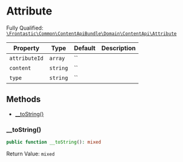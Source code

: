 #  Attribute

Fully Qualified: [`\Frontastic\Common\ContentApiBundle\Domain\ContentApi\Attribute`](../../../../../src/php/ContentApiBundle/Domain/ContentApi/Attribute.php)



Property|Type|Default|Description
--------|----|-------|-----------
`attributeId`|`array`|``|
`content`|`string`|``|
`type`|`string`|``|

## Methods

* [__toString()](#toString)


### __toString()


```php
public function __toString(): mixed
```







Return Value: `mixed`

